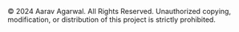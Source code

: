 © 2024 Aarav Agarwal. All Rights Reserved. Unauthorized copying, modification, or distribution of this project is strictly prohibited.
